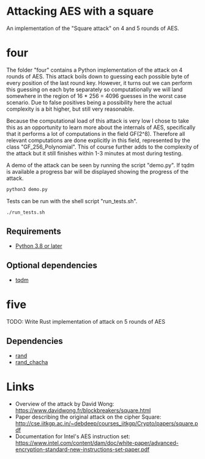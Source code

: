 # Attacking AES with a square
An implementation of the "Square attack" on 4 and 5 rounds of AES.

# four
The folder "four" contains a Python implementation of the attack on 4 rounds of AES. This attack boils down to guessing each possible byte of every position of the last round key. However, it turns out we can perform this guessing on each byte separately so computationally we will land somewhere in the region of 16 * 256 = 4096 guesses in the worst case scenario. Due to false positives being a possibility here the actual complexity is a bit higher, but still very reasonable. 

Because the computational load of this attack is very low I chose to take this as an opportunity to learn more about the internals of AES, specifically that it performs a lot of computations in the field GF(2^8). Therefore all relevant computations are done explicitly in this field, represented by the class "GF_256_Polynomial". This of course further adds to the complexity of the attack but it still finishes within 1-3 minutes at most during testing. 

A demo of the attack can be seen by running the script "demo.py". If tqdm is available a progress bar will be displayed showing the progress of the attack. 

```bash
python3 demo.py
```

Tests can be run with the shell script "run_tests.sh".

```bash
./run_tests.sh
```

## Requirements
- [Python 3.8 or later](https://www.python.org/downloads/)

## Optional dependencies
- [tqdm](https://github.com/tqdm/tqdm#installation)

# five
TODO: Write Rust implementation of attack on 5 rounds of AES

## Dependencies
- [rand](https://crates.io/crates/rand)
- [rand_chacha](https://crates.io/crates/rand_chacha)

# Links
- Overview of the attack by David Wong: https://www.davidwong.fr/blockbreakers/square.html
- Paper describing the original attack on the cipher Square: http://cse.iitkgp.ac.in/~debdeep/courses_iitkgp/Crypto/papers/square.pdf
- Documentation for Intel's AES instruction set: https://www.intel.com/content/dam/doc/white-paper/advanced-encryption-standard-new-instructions-set-paper.pdf

